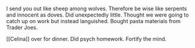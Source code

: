 I send you out like sheep among wolves. Therefore be wise like serpents and innocent as doves. Did unexpectedly little. Thought we were going to catch up on work but instead languished. Bought pasta materials from Trader Joes.

[[Celina]] over for dinner. Did psych homework. Fortify the mind.
